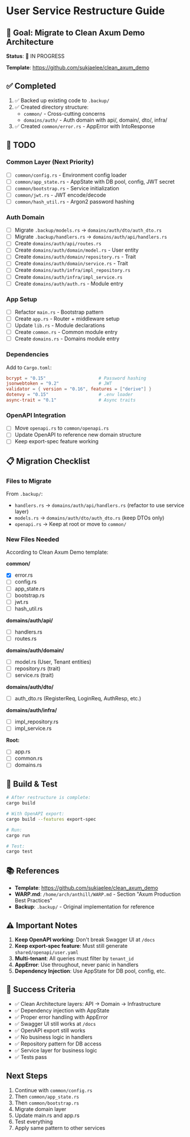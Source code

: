 # User Service Restructure Guide

## 🎯 Goal: Migrate to Clean Axum Demo Architecture

**Status**: 🔄 IN PROGRESS

**Template**: https://github.com/sukjaelee/clean_axum_demo

## ✅ Completed

1. ✅ Backed up existing code to `.backup/`
2. ✅ Created directory structure:
   - `common/` - Cross-cutting concerns
   - `domains/auth/` - Auth domain with api/, domain/, dto/, infra/
3. ✅ Created `common/error.rs` - AppError with IntoResponse

## 🔄 TODO

### Common Layer (Next Priority)

- [ ] `common/config.rs` - Environment config loader
- [ ] `common/app_state.rs` - AppState with DB pool, config, JWT secret
- [ ] `common/bootstrap.rs` - Service initialization
- [ ] `common/jwt.rs` - JWT encode/decode
- [ ] `common/hash_util.rs` - Argon2 password hashing

### Auth Domain

- [ ] Migrate `.backup/models.rs` → `domains/auth/dto/auth_dto.rs`
- [ ] Migrate `.backup/handlers.rs` → `domains/auth/api/handlers.rs`
- [ ] Create `domains/auth/api/routes.rs`
- [ ] Create `domains/auth/domain/model.rs` - User entity
- [ ] Create `domains/auth/domain/repository.rs` - Trait
- [ ] Create `domains/auth/domain/service.rs` - Trait
- [ ] Create `domains/auth/infra/impl_repository.rs`
- [ ] Create `domains/auth/infra/impl_service.rs`
- [ ] Create `domains/auth/auth.rs` - Module entry

### App Setup

- [ ] Refactor `main.rs` - Bootstrap pattern
- [ ] Create `app.rs` - Router + middleware setup
- [ ] Update `lib.rs` - Module declarations
- [ ] Create `common.rs` - Common module entry
- [ ] Create `domains.rs` - Domains module entry

### Dependencies

Add to `Cargo.toml`:
```toml
bcrypt = "0.15"                    # Password hashing
jsonwebtoken = "9.2"               # JWT
validator = { version = "0.16", features = ["derive"] }
dotenvy = "0.15"                   # .env loader
async-trait = "0.1"                # Async traits
```

### OpenAPI Integration

- [ ] Move `openapi.rs` to `common/openapi.rs`
- [ ] Update OpenAPI to reference new domain structure
- [ ] Keep export-spec feature working

## 📋 Migration Checklist

### Files to Migrate

From `.backup/`:
- `handlers.rs` → `domains/auth/api/handlers.rs` (refactor to use service layer)
- `models.rs` → `domains/auth/dto/auth_dto.rs` (keep DTOs only)
- `openapi.rs` → Keep at root or move to `common/`

### New Files Needed

According to Clean Axum Demo template:

**common/**
- [x] error.rs
- [ ] config.rs
- [ ] app_state.rs
- [ ] bootstrap.rs
- [ ] jwt.rs
- [ ] hash_util.rs

**domains/auth/api/**
- [ ] handlers.rs
- [ ] routes.rs

**domains/auth/domain/**
- [ ] model.rs (User, Tenant entities)
- [ ] repository.rs (trait)
- [ ] service.rs (trait)

**domains/auth/dto/**
- [ ] auth_dto.rs (RegisterReq, LoginReq, AuthResp, etc.)

**domains/auth/infra/**
- [ ] impl_repository.rs
- [ ] impl_service.rs

**Root:**
- [ ] app.rs
- [ ] common.rs
- [ ] domains.rs

## 🚀 Build & Test

```bash
# After restructure is complete:
cargo build

# With OpenAPI export:
cargo build --features export-spec

# Run:
cargo run

# Test:
cargo test
```

## 📚 References

- **Template**: https://github.com/sukjaelee/clean_axum_demo
- **WARP.md**: `/home/arch/anthill/WARP.md` - Section "Axum Production Best Practices"
- **Backup**: `.backup/` - Original implementation for reference

## ⚠️ Important Notes

1. **Keep OpenAPI working**: Don't break Swagger UI at `/docs`
2. **Keep export-spec feature**: Must still generate `shared/openapi/user.yaml`
3. **Multi-tenant**: All queries must filter by `tenant_id`
4. **AppError**: Use throughout, never panic in handlers
5. **Dependency Injection**: Use AppState for DB pool, config, etc.

## 🎯 Success Criteria

- ✅ Clean Architecture layers: API → Domain → Infrastructure
- ✅ Dependency injection with AppState
- ✅ Proper error handling with AppError
- ✅ Swagger UI still works at `/docs`
- ✅ OpenAPI export still works
- ✅ No business logic in handlers
- ✅ Repository pattern for DB access
- ✅ Service layer for business logic
- ✅ Tests pass

## Next Steps

1. Continue with `common/config.rs`
2. Then `common/app_state.rs`
3. Then `common/bootstrap.rs`
4. Migrate domain layer
5. Update main.rs and app.rs
6. Test everything
7. Apply same pattern to other services
